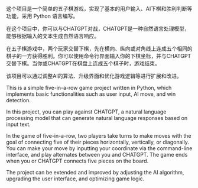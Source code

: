 这个项目是一个简单的五子棋游戏，实现了基本的用户输入、AI下棋和胜利判断等功能，采用 Python 语言编写。

在这个项目中，你可以与CHATGPT对战，CHATGPT是一种自然语言处理模型，能够根据输入的文本生成自然语言响应。

在五子棋游戏中，两个玩家交替下棋，先在横向、纵向或对角线上连成五个相同的棋子的一方获得胜利。你可以使用命令行界面输入你的下棋坐标，并与CHATGPT交替下棋。当你或CHATGPT在棋盘上连成五个棋子时，游戏结束。

该项目可以通过调整AI的算法、升级界面和优化游戏逻辑等进行扩展和改进。

This is a simple five-in-a-row game project written in Python, which implements basic functionalities such as user input, AI move, and win detection.

In this project, you can play against CHATGPT, a natural language processing model that can generate natural language responses based on input text.

In the game of five-in-a-row, two players take turns to make moves with the goal of connecting five of their pieces horizontally, vertically, or diagonally. You can make your move by inputting your coordinate via the command-line interface, and play alternates between you and CHATGPT. The game ends when you or CHATGPT connects five pieces on the board.

The project can be extended and improved by adjusting the AI algorithm, upgrading the user interface, and optimizing game logic.
